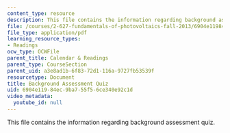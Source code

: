 ```yaml
---
content_type: resource
description: This file contains the information regarding background assessment quiz.
file: /courses/2-627-fundamentals-of-photovoltaics-fall-2013/6904e11984ec9ba755f56ce340e92c1d_MIT2_627F13_lec1_survey.pdf
file_type: application/pdf
learning_resource_types:
- Readings
ocw_type: OCWFile
parent_title: Calendar & Readings
parent_type: CourseSection
parent_uid: a3e8ad1b-6f83-72d1-116a-9727fb53539f
resourcetype: Document
title: Background Assessment Quiz
uid: 6904e119-84ec-9ba7-55f5-6ce340e92c1d
video_metadata:
  youtube_id: null
---
```

This file contains the information regarding background assessment quiz.

